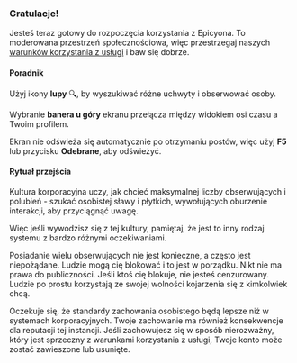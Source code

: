 ### Gratulacje!
Jesteś teraz gotowy do rozpoczęcia korzystania z Epicyona. To moderowana przestrzeń społecznościowa, więc przestrzegaj naszych [warunków korzystania z usługi](/terms) i baw się dobrze.

#### Poradnik
Użyj ikony **lupy** 🔍, by wyszukiwać różne uchwyty i obserwować osoby.

Wybranie **banera u góry** ekranu przełącza między widokiem osi czasu a Twoim profilem.

Ekran nie odświeża się automatycznie po otrzymaniu postów, więc użyj **F5** lub przycisku **Odebrane**, aby odświeżyć.

#### Rytuał przejścia
Kultura korporacyjna uczy, jak chcieć maksymalnej liczby obserwujących i polubień - szukać osobistej sławy i płytkich, wywołujących oburzenie interakcji, aby przyciągnąć uwagę.

Więc jeśli wywodzisz się z tej kultury, pamiętaj, że jest to inny rodzaj systemu z bardzo różnymi oczekiwaniami.

Posiadanie wielu obserwujących nie jest konieczne, a często jest niepożądane. Ludzie mogą cię blokować i to jest w porządku. Nikt nie ma prawa do publiczności. Jeśli ktoś cię blokuje, nie jesteś cenzurowany. Ludzie po prostu korzystają ze swojej wolności kojarzenia się z kimkolwiek chcą.

Oczekuje się, że standardy zachowania osobistego będą lepsze niż w systemach korporacyjnych. Twoje zachowanie ma również konsekwencje dla reputacji tej instancji. Jeśli zachowujesz się w sposób nierozważny, który jest sprzeczny z warunkami korzystania z usługi, Twoje konto może zostać zawieszone lub usunięte.
